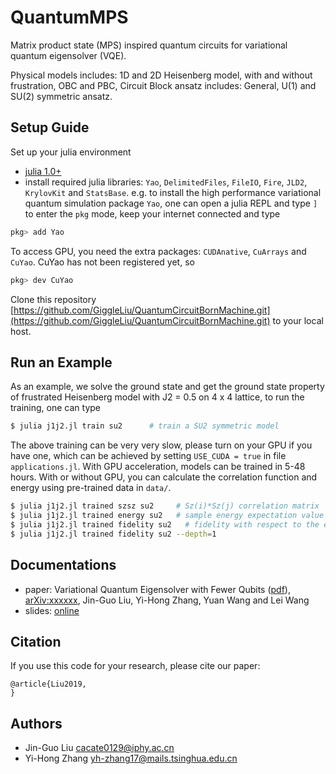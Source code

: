 # QuantumMPS
Matrix product state (MPS) inspired quantum circuits for variational quantum eigensolver (VQE).

Physical models includes: 1D and 2D Heisenberg model, with and without frustration, OBC and PBC,
Circuit Block ansatz includes: General, U(1) and SU(2) symmetric ansatz.

## Setup Guide
Set up your julia environment

* [julia 1.0+](https://julialang.org/)
* install required julia libraries: `Yao`, `DelimitedFiles`, `FileIO`, `Fire`, `JLD2`, `KrylovKit` and `StatsBase`. e.g. to install the high performance variational quantum simulation package `Yao`,
one can open a julia REPL and type `]` to enter the `pkg` mode, keep your internet connected and type
```julia console
pkg> add Yao
```

To access GPU, you need the extra packages: `CUDAnative`, `CuArrays` and `CuYao`.
CuYao has not been registered yet, so 
```julia console
pkg> dev CuYao
```

Clone this repository [https://github.com/GiggleLiu/QuantumCircuitBornMachine.git](https://github.com/GiggleLiu/QuantumCircuitBornMachine.git) to your local host.

## Run an Example
As an example, we solve the ground state and get the ground state property of frustrated Heisenberg model with J2 = 0.5 on 4 x 4 lattice,
to run the training, one can type
```bash
$ julia j1j2.jl train su2      # train a SU2 symmetric model
```

The above training can be very very slow, please turn on your GPU if you have one, which can be achieved by setting `USE_CUDA = true` in file `applications.jl`.
With GPU acceleration, models can be trained in 5-48 hours.
With or without GPU, you can calculate the correlation function and energy using pre-trained data in `data/`.
```bash
$ julia j1j2.jl trained szsz su2     # Sz(i)*Sz(j) correlation matrix
$ julia j1j2.jl trained energy su2   # sample energy expectation value
$ julia j1j2.jl trained fidelity su2   # fidelity with respect to the exact ground state
$ julia j1j2.jl trained fidelity su2 --depth=1
```

## Documentations

* paper: Variational Quantum Eigensolver with Fewer Qubits ([pdf]()), [arXiv:xxxxxx](https://arxiv.org/abs/xxxxxx), Jin-Guo Liu, Yi-Hong Zhang, Yuan Wang and Lei Wang
* slides: [online]()

## Citation

If you use this code for your research, please cite our paper:

```
@article{Liu2019,
}
```

## Authors
* Jin-Guo Liu <cacate0129@iphy.ac.cn>
* Yi-Hong Zhang <yh-zhang17@mails.tsinghua.edu.cn>
